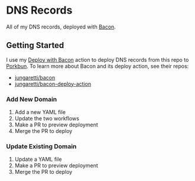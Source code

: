 # DNS Records

All of my DNS records, deployed with [Bacon](https://github.com/jungaretti/bacon).

## Getting Started

I use my [Deploy with Bacon](https://github.com/jungaretti/bacon-deploy-action) action to deploy DNS records from this repo to [Porkbun](https://porkbun.com/). To learn more about Bacon and its deploy action, see their repos:

- [jungaretti/bacon](https://github.com/jungaretti/bacon)
- [jungaretti/bacon-deploy-action](https://github.com/jungaretti/bacon-deploy-action)

### Add New Domain

1. Add a new YAML file
1. Update the two workflows
1. Make a PR to preview deployment
1. Merge the PR to deploy

### Update Existing Domain

1. Update a YAML file
1. Make a PR to preview deployment
1. Merge the PR to deploy
